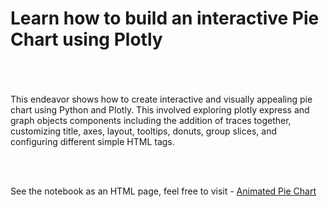 # Learn how to build an interactive Pie Chart using Plotly 
<br><br><br>
This endeavor shows how to create interactive and visually appealing pie chart using Python and Plotly. This involved exploring plotly express and graph objects components including the addition of traces together, customizing title, axes, layout, tooltips, donuts, group slices, and configuring different simple HTML tags.

<br><br>

See the notebook as an HTML page, feel free to visit - [Animated Pie Chart](https://sites.google.com/view/gautamsatyndra/blog/plotly-animated-pie-chart) 